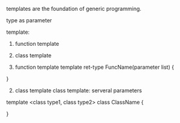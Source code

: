 templates are the foundation of generic programming.

type as parameter

template:
1. function template
2. class template



1. function template
template <class type> ret-type FuncName(parameter list)
{

}

2. class template
class template: serveral parameters

template <class type1, class type2> 
class ClassName {

}
